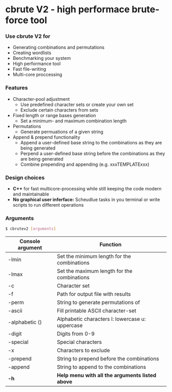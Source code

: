 # cbrute V2 - high performace brute-force tool

### Use cbrute V2 for

- Generating combinations and permutations
- Creating wordlists
- Benchmarking your system
- High performance tool
- Fast file-writing
- Multi-core proccessing

### Features

- Character-pool adjustment
  - Use predefined character sets or create your own set
  - Exclude certain characters from sets
- Fixed length or range bases generation
  - Set a minimum- and maximum combination length
- Permutations
  - Generate permuations of a given string
- Append & prepend functionality
  - Append a user-defined base string to the combinations as they are being generated
  - Perpend a user-defined base string before the combinations as they are being generated
  - Combine prepending and appending (e.g. xxxTEMPLATExxx)

### Design choices

- **C++** for fast multicore-processing while still keeping the code modern and maintainable
- **No graphical user inferface:** Scheudlue tasks in you terminal or write scripts to run different operations

### Arguments

```bash
$ cbrutev2 [arguments]
```

| Console argument      | Function                                          |
| --------------------- | ------------------------------------------------- |
| -lmin <value>         | Set the minimum length for the combinations       |
| -lmax <value>         | Set the maximum length for the combinations       |
| -c <value>            | Character set                                     |
| -f <path>             | Path for output file with results                 |
| -perm <value>         | String to generate permutations of                |
| -ascii                | Fill printable ASCII character-set                |
| -alphabetic (<value>) | Alphabetic characters l: lowercase u: uppercase   |
| -digit                | Digits from 0-9                                   |
| -special              | Special characters                                |
| -x <value>            | Characters to exclude                             |
| -prepend <value>      | String to prepend before the combinations         |
| -append <value>       | String to append to the combinations              |
| **-h**                | **Help menu with all the arguments listed above** |

